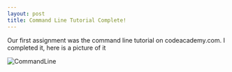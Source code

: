```yaml
---
layout: post
title: Command Line Tutorial Complete!
---
```


Our first assignment was the command line tutorial on codeacademy.com.
I completed it, here is a picture of it


![CommandLine](/assets/img/degenhardt_codeacademy_completed.jpg)
